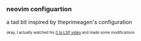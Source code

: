 ### neovim configuartion

a tad bit inspired by theprimeagen's configuration

<sup><sub>okay, I actually watched his [0 to LSP video](https://www.youtube.com/watch?v=w7i4amO_zaE) </sub></sup>
<sup><sub>and made some modifications</sub></sup>



